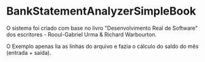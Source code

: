 # BankStatementAnalyzerSimpleBook

O sistema foi criado com base no livro "Desenvolvimento Real de Software" dos escritores - Rooul-Gabriel Urma & Richard Warbourton.

O Exemplo  apenas lia as linhas do arquivo e fazia o cálculo do saldo do mês (entrada + saída).
